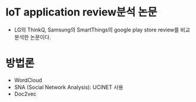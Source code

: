 # IoT application review분석 논문 
- LG의 ThinkQ, Samsung의 SmartThings의 google play store review를 비교 분석한 논문이다. 

# 방법론
- WordCloud
- SNA (Social Network Analysis): UCINET 사용
- Doc2vec


